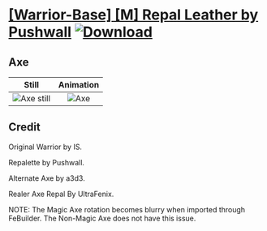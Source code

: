 # [\[Warrior-Base\] \[M\] Repal Leather by Pushwall](./) [![Download](https://img.shields.io/badge/Download--red?style=social&logo=github)](https://minhaskamal.github.io/DownGit/#/home?url=https://github.com/Klokinator/FE-Repo/tree/main/Battle%20Animations%2FInfantry%20-%20(Axe)%20Fighters%20and%20Warriors%2F%5BWarrior-Base%5D%20%5BM%5D%20Repal%20Leather%20by%20Pushwall%2F3.%20Axe)

## Axe

| Still | Animation |
| :---: | :-------: |
| ![Axe still](./Axe_000.png) | ![Axe](./Axe.gif) |

## Credit

Original Warrior by IS.

Repalette by Pushwall. 

Alternate Axe by a3d3.

Realer Axe Repal By UltraFenix.

NOTE: The Magic Axe rotation becomes blurry when imported through FeBuilder. The Non-Magic Axe does not have this issue.
